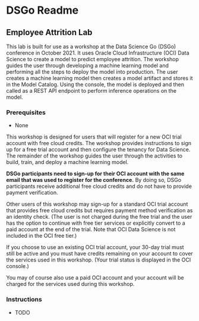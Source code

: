 # DSGo Readme 
## Employee Attrition Lab

This lab is built for use as a workshop at the Data Science Go (DSGo) conference in October 2021. It uses Oracle Cloud Infrastructure (OCI) Data Science to create a model to predict employee attrition. The workshop guides the user through developing a machine learning model and performing all the steps to deploy the model into production. The user creates a machine learning model then creates a model artifact and stores it in the Model Catalog. Using the console, the model is deployed and then called as a REST API endpoint to perform inference operations on the model.

### Prerequisites
  - None

This workshop is designed for users that will register for a new OCI trial account with free cloud credits.  The workshop provides instructions to sign up for a free trial account and then configure the tenancy for Data Science. The remainder of the workshop guides the user through the activities to build, train, and deploy a machine learning model.

**DSGo participants need to sign-up for their OCI account with the same email that was used to register for the conference.** By doing so, DSGo participants receive additional free cloud credits and do not have to provide payment verification.

Other users of this workshop may sign-up for a standard OCI trial account that provides free cloud credits but requires payment method verification as an identity check. (The user is not charged during the free trial and the user has the option to continue with free tier services or explicitly convert to a paid account at the end of the trial. Note that OCI Data Science is not included in the OCI free tier.)

If you choose to use an existing OCI trial account, your 30-day trial must still be active and you must have credits remaining on your account to cover the services used in this workshop. (Your trial status is displayed in the OCI console.)

You may of course also use a paid OCI account and your account will be charged for the services used during this workshop.

### Instructions
  - TODO
